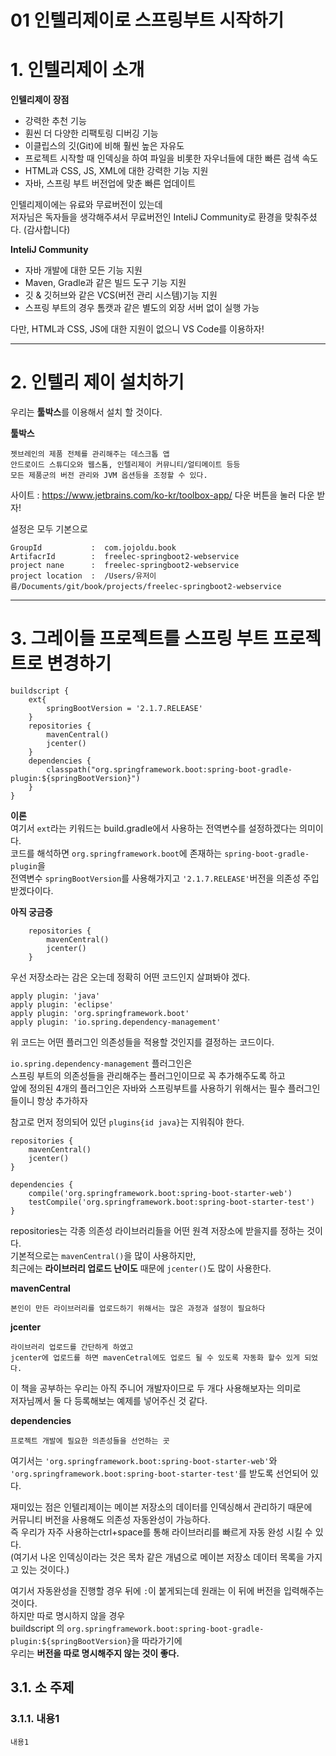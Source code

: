 01 인텔리제이로 스프링부트 시작하기
=======================
# 1. 인텔리제이 소개  

**인텔리제이 장점**   
   
* 강력한 추천 기능
* 훤씬 더 다양한 리팩토링 디버깅 기능 
* 이클립스의 깃(Git)에 비해 훨씬 높은 자유도
* 프로젝트 시작할 때 인덱싱을 하여 파일을 비롯한 자우너들에 대한 빠른 검색 속도  
* HTML과 CSS, JS, XML에 대한 강력한 기능 지원 
* 자바, 스프링 부트 버전업에 맞춘 빠른 업데이트  
   
인텔리제이에는 유료와 무료버전이 있는데          
저자님은 독자들을 생각해주셔서 무료버전인 InteliJ Community로 환경을 맞춰주셨다. (감사합니다)           
        
**InteliJ Community**           
    
* 자바 개발에 대한 모든 기능 지원      
* Maven, Gradle과 같은 빌드 도구 기능 지원       
* 깃 & 깃허브와 같은 VCS(버전 관리 시스템)기능 지원       
* 스프링 부트의 경우 톰캣과 같은 별도의 외장 서버 없이 실행 가능     
   
다만, HTML과 CSS, JS에 대한 지원이 없으니 VS Code를 이용하자!    
   
***
# 2. 인텔리 제이 설치하기  
우리는 **툴박스**를 이용해서 설치 할 것이다.     
     
**툴박스**
```
젯브레인의 제품 전체를 관리해주는 데스크톱 앱
안드로이드 스튜디오와 웹스톰, 인텔리제이 커뮤니티/얼티메이트 등등  
모든 제품군의 버전 관리와 JVM 옵션등을 조정할 수 있다.   
```   
사이트 : https://www.jetbrains.com/ko-kr/toolbox-app/ 다운 버튼을 눌러 다운 받자!   
      
설정은 모두 기본으로   
```
GroupId           :  com.jojoldu.book
ArtifacrId        :  freelec-springboot2-webservice
project nane      :  freelec-springboot2-webservice
project location  :  /Users/유저이름/Documents/git/book/projects/freelec-springboot2-webservice
```

***
# 3. 그레이들 프로젝트를 스프링 부트 프로젝트로 변경하기   
```
buildscript {
    ext{
        springBootVersion = '2.1.7.RELEASE'
    }
    repositories {
        mavenCentral()
        jcenter()
    }
    dependencies {
        classpath("org.springframework.boot:spring-boot-gradle-plugin:${springBootVersion}")
    }
}
```   
**이론**     
여기서 ```ext```라는 키워드는 build.gradle에서 사용하는 전역변수를 설정하겠다는 의미이다.        
코드를 해석하면 ```org.springframework.boot```에 존재하는 ```spring-boot-gradle-plugin```을        
전역변수 ```springBootVersion```를 사용해가지고 ```'2.1.7.RELEASE'```버전을 의존성 주입 받겠다이다.         

**아직 궁금증**
```
    repositories {
        mavenCentral()
        jcenter()
    }
```
우선 저장소라는 감은 오는데 정확히 어떤 코드인지 살펴봐야 겠다.           
```
apply plugin: 'java'
apply plugin: 'eclipse'
apply plugin: 'org.springframework.boot'
apply plugin: 'io.spring.dependency-management'
```
위 코드는 어떤 플러그인 의존성들을 적용할 것인지를 결정하는 코드이다.     
       
```io.spring.dependency-management``` 플러그인은     
스프링 부트의 의존성들을 관리해주는 플러그인이므로 꼭 추가해주도록 하고      
앞에 정의된 4개의 플러그인은 자바와 스프링부트를 사용하기 위해서는 필수 플러그인들이니 항상 추가하자       
         
참고로 먼저 정의되어 있던 ```plugins{id java}```는 지워줘야 한다.       

```
repositories {
    mavenCentral()
    jcenter()
}

dependencies {
    compile('org.springframework.boot:spring-boot-starter-web')
    testCompile('org.springframework.boot:spring-boot-starter-test')
}
```
repositories는 각종 의존성 라이브러리들을 어떤 원격 저장소에 받을지를 정하는 것이다.   
기본적으로는 ```mavenCentral()```을 많이 사용하지만,      
최근에는 **라이브러리 업로드 난이도** 때문에 ```jcenter()```도 많이 사용한다.    
        
**mavenCentral**       
```
본인이 만든 라이브러리를 업로드하기 위해서는 많은 과정과 설정이 필요하다         
```     
**jcenter**    
```
라이브러리 업로드를 간단하게 하였고      
jcenter에 업로드를 하면 mavenCetral에도 업로드 될 수 있도록 자동화 할수 있게 되었다.     
```   
이 책을 공부하는 우리는 아직 주니어 개발자이므로 두 개다 사용해보자는 의미로          
저자님께서 둘 다 등록해보는 예제를 넣어주신 것 같다.    
    
**dependencies**   
```
프로젝트 개발에 필요한 의존성들을 선언하는 곳
```   
여기서는 ```'org.springframework.boot:spring-boot-starter-web'```와     
```'org.springframework.boot:spring-boot-starter-test'```를 받도록 선언되어 있다.     
         
재미있는 점은 인텔리제이는 메이븐 저장소의 데이터를 인덱싱해서 관리하기 때문에          
커뮤니티 버전을 사용해도 의존성 자동완성이 가능하다.        
즉 우리가 자주 사용하는ctrl+space를 통해 라이브러리를 빠르게 자동 완성 시킬 수 있다.        
(여기서 나온 인덱싱이라는 것은 목차 같은 개념으로 메이븐 저장소 데이터 목록을 가지고 있는 것이다.)      
   
여기서 자동완성을 진행할 경우 뒤에 ```:```이 붙게되는데 원래는 이 뒤에 버전을 입력해주는 것이다.     
하지만 따로 명시하지 않을 경우      
buildscript 의 ```org.springframework.boot:spring-boot-gradle-plugin:${springBootVersion}```을 따라가기에        
우리는 **버전을 따로 명시해주지 않는 것이 좋다.**   
   
 

## 3.1. 소 주제
### 3.1.1. 내용1
```
내용1
```
